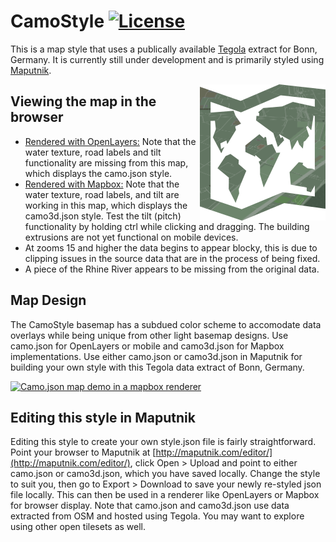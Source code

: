 # CamoStyle [![License](https://img.shields.io/badge/License-BSD%202--Clause-orange.svg)](https://opensource.org/licenses/BSD-2-Clause)
This is a map style that uses a publically available [Tegola](https://github.com/terranodo/tegola) extract for Bonn, Germany. It is currently still under development and is primarily styled using [Maputnik](https://github.com/maputnik/editor).

<img align="right" alt="TegolaCamoStyle" src="logo.png" />

## Viewing the map in the browser
- [Rendered with OpenLayers:](http://htmlpreview.github.io/?https://github.com/PetersonGIS/CamoStyle/blob/master/live-map.html)
Note that the water texture, road labels and tilt functionality are missing from this map, which displays the camo.json style.
- [Rendered with Mapbox:](http://www.gretchenpeterson.com/live-map-mapbox.html) 
  Note that the water texture, road labels, and tilt are working in this map, which displays the camo3d.json style. Test the tilt (pitch)   functionality by holding ctrl while clicking and dragging. The building extrusions are not yet functional on mobile devices.
- At zooms 15 and higher the data begins to appear blocky, this is due to clipping issues in the source data that are in the process of    being fixed.
- A piece of the Rhine River appears to be missing from the original data.

## Map Design

The CamoStyle basemap has a subdued color scheme to accomodate data overlays while being unique from other light basemap designs. Use camo.json for OpenLayers or mobile and camo3d.json for Mapbox implementations. Use either camo.json or camo3d.json in Maputnik for building your own style with this Tegola data extract of Bonn, Germany.

[![Camo.json map demo in a mapbox renderer](demo.gif)](http://www.gretchenpeterson.com/live-map-mapbox.html#14.66/50.7173/7.1318/-52/60)

## Editing this style in Maputnik

Editing this style to create your own style.json file is fairly straightforward. Point your browser to Maputnik at  [http://maputnik.com/editor/](http://maputnik.com/editor/), click Open > Upload and point to either camo.json or camo3d.json, which you have saved locally. Change the style to suit you, then go to Export > Download to save your newly re-styled json file locally. This can then be used in a renderer like OpenLayers or Mapbox for browser display. Note that camo.json and camo3d.json use data extracted from OSM and hosted using Tegola. You may want to explore using other open tilesets as well.
